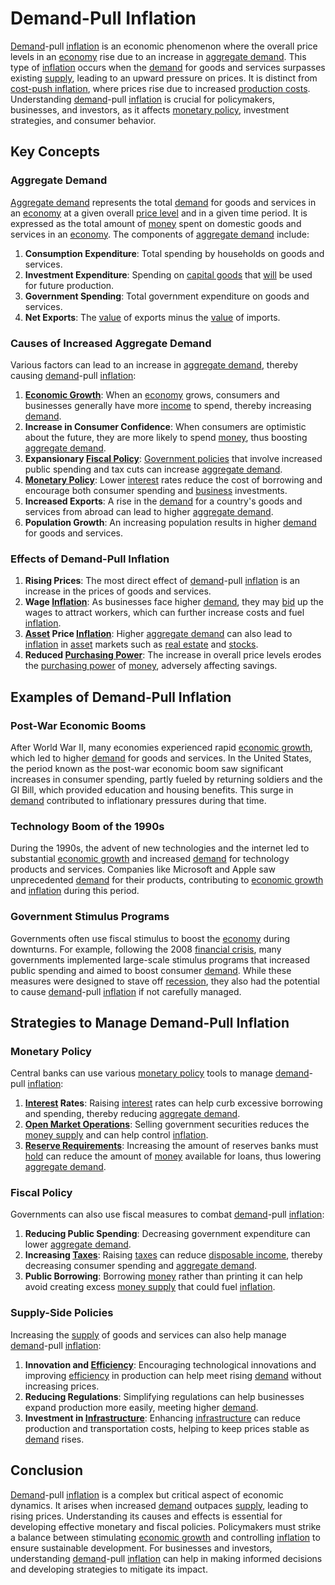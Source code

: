 # Demand-Pull Inflation

[Demand](../d/demand.md)-pull [inflation](../i/inflation.md) is an economic phenomenon where the overall price levels in an [economy](../e/economy.md) rise due to an increase in [aggregate demand](../a/aggregate_demand.md). This type of [inflation](../i/inflation.md) occurs when the [demand](../d/demand.md) for goods and services surpasses existing [supply](../s/supply.md), leading to an upward pressure on prices. It is distinct from [cost-push inflation](../c/cost-push.md), where prices rise due to increased [production costs](../p/production_costs.md). Understanding [demand](../d/demand.md)-pull [inflation](../i/inflation.md) is crucial for policymakers, businesses, and investors, as it affects [monetary policy](../m/monetary_policy.md), investment strategies, and consumer behavior.

## Key Concepts

### Aggregate Demand

[Aggregate demand](../a/aggregate_demand.md) represents the total [demand](../d/demand.md) for goods and services in an [economy](../e/economy.md) at a given overall [price level](../p/price_level.md) and in a given time period. It is expressed as the total amount of [money](../m/money.md) spent on domestic goods and services in an [economy](../e/economy.md). The components of [aggregate demand](../a/aggregate_demand.md) include:

1. **Consumption Expenditure**: Total spending by households on goods and services.
2. **Investment Expenditure**: Spending on [capital goods](../c/capital_goods.md) that [will](../w/will.md) be used for future production.
3. **Government Spending**: Total government expenditure on goods and services.
4. **Net Exports**: The [value](../v/value.md) of exports minus the [value](../v/value.md) of imports.

### Causes of Increased Aggregate Demand

Various factors can lead to an increase in [aggregate demand](../a/aggregate_demand.md), thereby causing [demand](../d/demand.md)-pull [inflation](../i/inflation.md):

1. **[Economic Growth](../e/economic_growth.md)**: When an [economy](../e/economy.md) grows, consumers and businesses generally have more [income](../i/income.md) to spend, thereby increasing [demand](../d/demand.md).
2. **Increase in Consumer Confidence**: When consumers are optimistic about the future, they are more likely to spend [money](../m/money.md), thus boosting [aggregate demand](../a/aggregate_demand.md).
3. **Expansionary [Fiscal Policy](../f/fiscal_policy.md)**: [Government policies](../g/government_policies_in_trading.md) that involve increased public spending and tax cuts can increase [aggregate demand](../a/aggregate_demand.md).
4. **[Monetary Policy](../m/monetary_policy.md)**: Lower [interest](../i/interest.md) rates reduce the cost of borrowing and encourage both consumer spending and [business](../b/business.md) investments.
5. **Increased Exports**: A rise in the [demand](../d/demand.md) for a country's goods and services from abroad can lead to higher [aggregate demand](../a/aggregate_demand.md).
6. **Population Growth**: An increasing population results in higher [demand](../d/demand.md) for goods and services.

### Effects of Demand-Pull Inflation

1. **Rising Prices**: The most direct effect of [demand](../d/demand.md)-pull [inflation](../i/inflation.md) is an increase in the prices of goods and services.
2. **Wage [Inflation](../i/inflation.md)**: As businesses face higher [demand](../d/demand.md), they may [bid](../b/bid.md) up the wages to attract workers, which can further increase costs and fuel [inflation](../i/inflation.md).
3. **[Asset](../a/asset.md) Price [Inflation](../i/inflation.md)**: Higher [aggregate demand](../a/aggregate_demand.md) can also lead to [inflation](../i/inflation.md) in [asset](../a/asset.md) markets such as [real estate](../r/real_estate.md) and [stocks](../s/stock.md).
4. **Reduced [Purchasing Power](../p/purchasing_power.md)**: The increase in overall price levels erodes the [purchasing power](../p/purchasing_power.md) of [money](../m/money.md), adversely affecting savings.

## Examples of Demand-Pull Inflation

### Post-War Economic Booms

After World War II, many economies experienced rapid [economic growth](../e/economic_growth.md), which led to higher [demand](../d/demand.md) for goods and services. In the United States, the period known as the post-war economic boom saw significant increases in consumer spending, partly fueled by returning soldiers and the GI Bill, which provided education and housing benefits. This surge in [demand](../d/demand.md) contributed to inflationary pressures during that time.

### Technology Boom of the 1990s

During the 1990s, the advent of new technologies and the internet led to substantial [economic growth](../e/economic_growth.md) and increased [demand](../d/demand.md) for technology products and services. Companies like Microsoft and Apple saw unprecedented [demand](../d/demand.md) for their products, contributing to [economic growth](../e/economic_growth.md) and [inflation](../i/inflation.md) during this period.

### Government Stimulus Programs

Governments often use fiscal stimulus to boost the [economy](../e/economy.md) during downturns. For example, following the 2008 [financial crisis](../f/financial_crisis.md), many governments implemented large-scale stimulus programs that increased public spending and aimed to boost consumer [demand](../d/demand.md). While these measures were designed to stave off [recession](../r/recession.md), they also had the potential to cause [demand](../d/demand.md)-pull [inflation](../i/inflation.md) if not carefully managed.

## Strategies to Manage Demand-Pull Inflation

### Monetary Policy

Central banks can use various [monetary policy](../m/monetary_policy.md) tools to manage [demand](../d/demand.md)-pull [inflation](../i/inflation.md):

1. **[Interest](../i/interest.md) Rates**: Raising [interest](../i/interest.md) rates can help curb excessive borrowing and spending, thereby reducing [aggregate demand](../a/aggregate_demand.md).
2. **[Open Market Operations](../o/open_market_operations.md)**: Selling government securities reduces the [money supply](../m/money_supply.md) and can help control [inflation](../i/inflation.md).
3. **[Reserve Requirements](../r/reserve_requirements.md)**: Increasing the amount of reserves banks must [hold](../h/hold.md) can reduce the amount of [money](../m/money.md) available for loans, thus lowering [aggregate demand](../a/aggregate_demand.md).

### Fiscal Policy

Governments can also use fiscal measures to combat [demand](../d/demand.md)-pull [inflation](../i/inflation.md):

1. **Reducing Public Spending**: Decreasing government expenditure can lower [aggregate demand](../a/aggregate_demand.md).
2. **Increasing [Taxes](../t/taxes.md)**: Raising [taxes](../t/taxes.md) can reduce [disposable income](../d/disposable_income.md), thereby decreasing consumer spending and [aggregate demand](../a/aggregate_demand.md).
3. **Public Borrowing**: Borrowing [money](../m/money.md) rather than printing it can help avoid creating excess [money supply](../m/money_supply.md) that could fuel [inflation](../i/inflation.md).

### Supply-Side Policies

Increasing the [supply](../s/supply.md) of goods and services can also help manage [demand](../d/demand.md)-pull [inflation](../i/inflation.md):

1. **Innovation and [Efficiency](../e/efficiency.md)**: Encouraging technological innovations and improving [efficiency](../e/efficiency.md) in production can help meet rising [demand](../d/demand.md) without increasing prices.
2. **Reducing Regulations**: Simplifying regulations can help businesses expand production more easily, meeting higher [demand](../d/demand.md).
3. **Investment in [Infrastructure](../i/infrastructure.md)**: Enhancing [infrastructure](../i/infrastructure.md) can reduce production and transportation costs, helping to keep prices stable as [demand](../d/demand.md) rises.

## Conclusion

[Demand](../d/demand.md)-pull [inflation](../i/inflation.md) is a complex but critical aspect of economic dynamics. It arises when increased [demand](../d/demand.md) outpaces [supply](../s/supply.md), leading to rising prices. Understanding its causes and effects is essential for developing effective monetary and fiscal policies. Policymakers must strike a balance between stimulating [economic growth](../e/economic_growth.md) and controlling [inflation](../i/inflation.md) to ensure sustainable development. For businesses and investors, understanding [demand](../d/demand.md)-pull [inflation](../i/inflation.md) can help in making informed decisions and developing strategies to mitigate its impact.